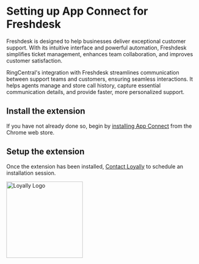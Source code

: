 # Setting up App Connect for Freshdesk

Freshdesk is designed to help businesses deliver exceptional customer support. With its intuitive interface and powerful automation, Freshdesk simplifies ticket management, enhances team collaboration, and improves customer satisfaction.

RingCentral's integration with Freshdesk streamlines communication between support teams and customers, ensuring seamless interactions. It helps agents manage and store call history, capture essential communication details, and provide faster, more personalized support.

## Install the extension

If you have not already done so, begin by [installing App Connect](../getting-started.md) from the Chrome web store. 

## Setup the extension

Once the extension has been installed, [Contact Loyally](mailto:info@loyally.eu) to schedule an installation session. 

<a href="https://loyally.eu/contact-us/">
  <img src="https://loyally.eu/wp-content/uploads/2018/07/LYLOGO.png" alt="Loyally Logo" width="200px">
</a>
